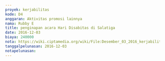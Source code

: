 ```yaml
---
proyek: kerjabilitas
kode: D4
anggaran: Aktivitas promosi lainnya
nama: Rubby E
title: penginapan acara Hari Disabitas di Salatiga
date: 2016-12-03
biaya: 240000
nota: https://wiki.ciptamedia.org/wiki/File:Desember_03_2016_kerjabilitas_D4_penginapan_rubby454.jpg
tanggalpelunasan: 2016-12-03
notapelunasan:
---
```

